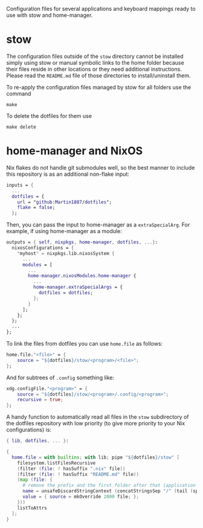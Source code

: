 Configuration files for several applications and keyboard mappings ready to use
with stow and home-manager.

# stow

The configuration files outside of the `stow` directory cannot be installed
simply using stow or manual symbolic links to the home folder because their
files reside in other locations or they need additional instructions. Please
read the `README.md` file of those directories to install/uninstall them.

To re-apply the configuration files managed by stow for all folders use the
command

```
make
```

To delete the dotfiles for them use

```
make delete
```

# home-manager and NixOS

Nix flakes do not handle git submodules well, so the best manner to
include this repository is as an additional non-flake input:

```nix
inputs = {
  ...
  dotfiles = {
    url = "github:Martin1887/dotfiles";
    flake = false;
  };
```

Then, you can pass the input to home-manager as a `extraSpecialArg`.
For example, if using home-manager as a module:

```nix
outputs = { self, nixpkgs, home-manager, dotfiles, ...}:
  nixosConfigurations = {
    "myhost" = nixpkgs.lib.nixosSystem {
      ...
      modules = [
        ...
        home-manager.nixosModules.home-manager {
          ...
          home-manager.extraSpecialArgs = {
            dotfiles = dotfiles;
          };
        }
      ];
    };
  };
  ...
};
```

To link the files from dotfiles you can use `home.file` as follows:

```nix
home.file."<file>" = {
    source = "${dotfiles}/stow/<program>/<file>";
};
```

And for subtrees of `.config` something like:

```nix
xdg.configFile."<program>" = {
    source = "${dotfiles}/stow/<program>/.config/<program>";
    recursive = true;
};
```

A handy function to automatically read all files in the `stow`
subdirectory of the dotfiles repository with low priority (to
give more priority to your Nix configurations) is:

```nix
{ lib, dotfiles, ... }:

{
  home.file = with builtins; with lib; pipe "${dotfiles}/stow" [
    filesystem.listFilesRecursive
    (filter (file: ! hasSuffix ".nix" file))
    (filter (file: ! hasSuffix "README.md" file))
    (map (file: {
      # remove the prefix and the first folder after that (application name)
      name = unsafeDiscardStringContext (concatStringsSep "/" (tail (splitString "/" (removePrefix "${dotfiles}/stow/" (toString file)))));
      value = { source = mkOverride 2000 file; };
    }))
    listToAttrs
  ];
}
```

